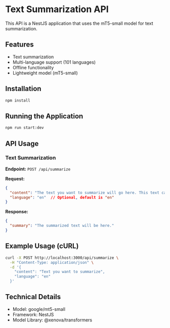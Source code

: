 # Text Summarization API

This API is a NestJS application that uses the mT5-small model for text summarization.

## Features

- Text summarization
- Multi-language support (101 languages)
- Offline functionality
- Lightweight model (mT5-small)

## Installation

```bash
npm install
```

## Running the Application

```bash
npm run start:dev
```

## API Usage

### Text Summarization

**Endpoint:** `POST /api/summarize`

**Request:**

```json
{
  "content": "The text you want to summarize will go here. This text can be in any language, the model will automatically detect and summarize it.",
  "language": "en"  // Optional, default is "en"
}
```

**Response:**

```json
{
  "summary": "The summarized text will be here."
}
```

## Example Usage (cURL)

```bash
curl -X POST http://localhost:3000/api/summarize \
  -H "Content-Type: application/json" \
  -d '{
    "content": "Text you want to summarize",
    "language": "en"
  }'
```

## Technical Details

- Model: google/mt5-small
- Framework: NestJS
- Model Library: @xenova/transformers

